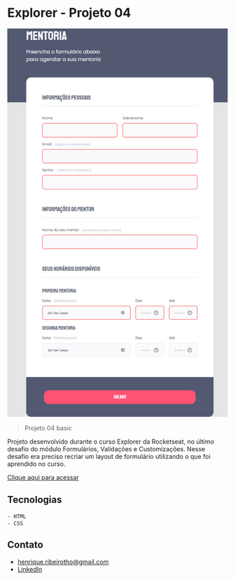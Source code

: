 # Explorer - Projeto 04

![preview](./.github/preview.png)

> Projeto 04 basic

Projeto desenvolvido durante o curso Explorer da Rocketseat, no último desafio do módulo Formulários, Validações e Customizações. Nesse desafio era preciso recriar um layout de formulário utilizando o que foi aprendido no curso.



[Clique aqui para acessar](https://henriquetho.github.io/projeto04basic-explorer/)

## Tecnologias

    - HTML
    - CSS

## Contato

- henrique.ribeirotho@gmail.com
- [LinkedIn](https://www.linkedin.com/in/henrique-thomazin-068922162/)
